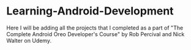 # Learning-Android-Development
Here I will be adding all the projects that I completed as a part of "The Complete Android Oreo Developer's Course" by Rob Percival and Nick Walter on Udemy.
